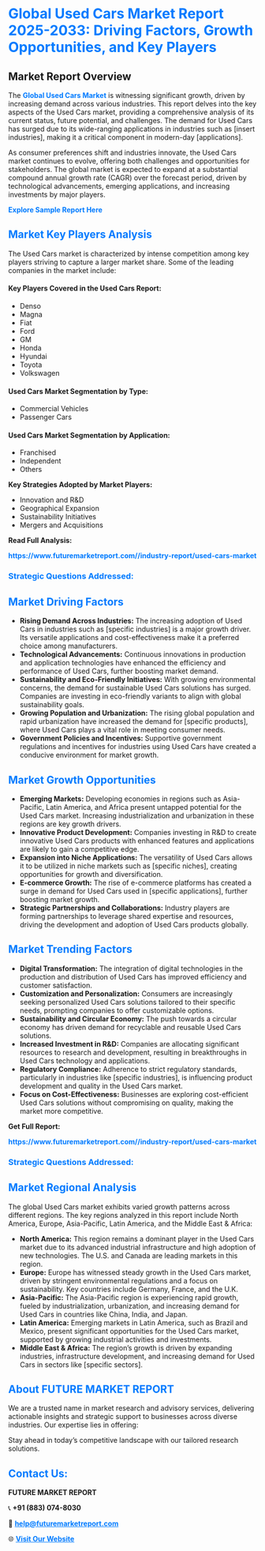 <h1 style="color: #007BFF;">Global Used Cars Market Report 2025-2033: Driving Factors, Growth Opportunities, and Key Players</h1>

<section id="overview">
<h2>Market Report Overview</h2>
<p>The <a href="https://www.futuremarketreport.com//industry-report/used-cars-market" style="color: #007BFF; text-decoration: none;"><strong>Global Used Cars Market</strong></a> is witnessing significant growth, driven by increasing demand across various industries. This report delves into the key aspects of the Used Cars market, providing a comprehensive analysis of its current status, future potential, and challenges. The demand for Used Cars has surged due to its wide-ranging applications in industries such as [insert industries], making it a critical component in modern-day [applications].</p>
<p>As consumer preferences shift and industries innovate, the Used Cars market continues to evolve, offering both challenges and opportunities for stakeholders. The global market is expected to expand at a substantial compound annual growth rate (CAGR) over the forecast period, driven by technological advancements, emerging applications, and increasing investments by major players.</p>
</section>

<section id="overview">
<p><a href="https://www.futuremarketreport.com//request-sample/reportId=64174" style="color: #007BFF; text-decoration: none;"><strong>Explore Sample Report Here</strong></a></p>
</section>

<section id="key-players">
<h2 style="color: #007BFF;">Market Key Players Analysis</h2>
<p>The Used Cars market is characterized by intense competition among key players striving to capture a larger market share. Some of the leading companies in the market include:</p>
<h4>Key Players Covered in the Used Cars Report:</h4>
<ul><li>Denso</li><li>Magna</li><li>Fiat</li><li>Ford</li><li>GM</li><li>Honda</li><li>Hyundai</li><li>Toyota</li><li>Volkswagen</li></ul>
<h4>Used Cars Market Segmentation by Type:</h4>
<ul><li>Commercial Vehicles</li><li>Passenger Cars</li></ul>

<h4>Used Cars Market Segmentation by Application:</h4>
<ul><li>Franchised</li><li>Independent</li><li>Others</li></ul>
<p><strong>Key Strategies Adopted by Market Players:</strong></p>
<ul>
<li>Innovation and R&D</li>
<li>Geographical Expansion</li>
<li>Sustainability Initiatives</li>
<li>Mergers and Acquisitions</li>
</ul>
</section>

<section>
<p><strong>Read Full Analysis: </strong></p><a href="https://www.futuremarketreport.com//industry-report/used-cars-market" style="color: #007BFF; text-decoration: none;"><strong>https://www.futuremarketreport.com//industry-report/used-cars-market</strong></a>
<h3 style="color: #007BFF;">Strategic Questions Addressed:</h3>
</section>

<section id="driving-factors">
<h2 style="color: #007BFF;">Market Driving Factors</h2>
<ul>
<li><strong>Rising Demand Across Industries:</strong> The increasing adoption of Used Cars in industries such as [specific industries] is a major growth driver. Its versatile applications and cost-effectiveness make it a preferred choice among manufacturers.</li>
<li><strong>Technological Advancements:</strong> Continuous innovations in production and application technologies have enhanced the efficiency and performance of Used Cars, further boosting market demand.</li>
<li><strong>Sustainability and Eco-Friendly Initiatives:</strong> With growing environmental concerns, the demand for sustainable Used Cars solutions has surged. Companies are investing in eco-friendly variants to align with global sustainability goals.</li>
<li><strong>Growing Population and Urbanization:</strong> The rising global population and rapid urbanization have increased the demand for [specific products], where Used Cars plays a vital role in meeting consumer needs.</li>
<li><strong>Government Policies and Incentives:</strong> Supportive government regulations and incentives for industries using Used Cars have created a conducive environment for market growth.</li>
</ul>
</section>

<section id="growth-opportunities">
<h2 style="color: #007BFF;">Market Growth Opportunities</h2>
<ul>
<li><strong>Emerging Markets:</strong> Developing economies in regions such as Asia-Pacific, Latin America, and Africa present untapped potential for the Used Cars market. Increasing industrialization and urbanization in these regions are key growth drivers.</li>
<li><strong>Innovative Product Development:</strong> Companies investing in R&D to create innovative Used Cars products with enhanced features and applications are likely to gain a competitive edge.</li>
<li><strong>Expansion into Niche Applications:</strong> The versatility of Used Cars allows it to be utilized in niche markets such as [specific niches], creating opportunities for growth and diversification.</li>
<li><strong>E-commerce Growth:</strong> The rise of e-commerce platforms has created a surge in demand for Used Cars used in [specific applications], further boosting market growth.</li>
<li><strong>Strategic Partnerships and Collaborations:</strong> Industry players are forming partnerships to leverage shared expertise and resources, driving the development and adoption of Used Cars products globally.</li>
</ul>
</section>

<section id="trending-factors">
<h2 style="color: #007BFF;">Market Trending Factors</h2>
<ul>
<li><strong>Digital Transformation:</strong> The integration of digital technologies in the production and distribution of Used Cars has improved efficiency and customer satisfaction.</li>
<li><strong>Customization and Personalization:</strong> Consumers are increasingly seeking personalized Used Cars solutions tailored to their specific needs, prompting companies to offer customizable options.</li>
<li><strong>Sustainability and Circular Economy:</strong> The push towards a circular economy has driven demand for recyclable and reusable Used Cars solutions.</li>
<li><strong>Increased Investment in R&D:</strong> Companies are allocating significant resources to research and development, resulting in breakthroughs in Used Cars technology and applications.</li>
<li><strong>Regulatory Compliance:</strong> Adherence to strict regulatory standards, particularly in industries like [specific industries], is influencing product development and quality in the Used Cars market.</li>
<li><strong>Focus on Cost-Effectiveness:</strong> Businesses are exploring cost-efficient Used Cars solutions without compromising on quality, making the market more competitive.</li>
</ul>
</section>

<section>
<p><strong>Get Full Report: </strong></p><a href="https://www.futuremarketreport.com//industry-report/used-cars-market" style="color: #007BFF; text-decoration: none;"><strong>https://www.futuremarketreport.com//industry-report/used-cars-market</strong></a>
<h3 style="color: #007BFF;">Strategic Questions Addressed:</h3>
</section>


<section id="regional-analysis">
<h2 style="color: #007BFF;">Market Regional Analysis</h2>
<p>The global Used Cars market exhibits varied growth patterns across different regions. The key regions analyzed in this report include North America, Europe, Asia-Pacific, Latin America, and the Middle East & Africa:</p>
<ul>
<li><strong>North America:</strong> This region remains a dominant player in the Used Cars market due to its advanced industrial infrastructure and high adoption of new technologies. The U.S. and Canada are leading markets in this region.</li>
<li><strong>Europe:</strong> Europe has witnessed steady growth in the Used Cars market, driven by stringent environmental regulations and a focus on sustainability. Key countries include Germany, France, and the U.K.</li>
<li><strong>Asia-Pacific:</strong> The Asia-Pacific region is experiencing rapid growth, fueled by industrialization, urbanization, and increasing demand for Used Cars in countries like China, India, and Japan.</li>
<li><strong>Latin America:</strong> Emerging markets in Latin America, such as Brazil and Mexico, present significant opportunities for the Used Cars market, supported by growing industrial activities and investments.</li>
<li><strong>Middle East & Africa:</strong> The region’s growth is driven by expanding industries, infrastructure development, and increasing demand for Used Cars in sectors like [specific sectors].</li>
</ul>
</section>

<footer>
<h2 style="color: #007BFF;">About FUTURE MARKET REPORT</h2>
<p>We are a trusted name in market research and advisory services, delivering actionable insights and strategic support to businesses across diverse industries. Our expertise lies in offering:</p>

<p>Stay ahead in today’s competitive landscape with our tailored research solutions.</p>

<h2 style="color: #007BFF;">Contact Us:</h2>
<p><strong>FUTURE MARKET REPORT</strong></p>
<p>📞 <strong>+91 (883) 074-8030</strong></p>
<p>📧 <strong><a href="mailto:help@futuremarketreport.com" style="color: #007BFF;">help@futuremarketreport.com</a></strong></p>
<p>🌐 <strong><a href="https://www.futuremarketreport.com/" style="color: #007BFF;">Visit Our Website</a></strong></p>
</footer>